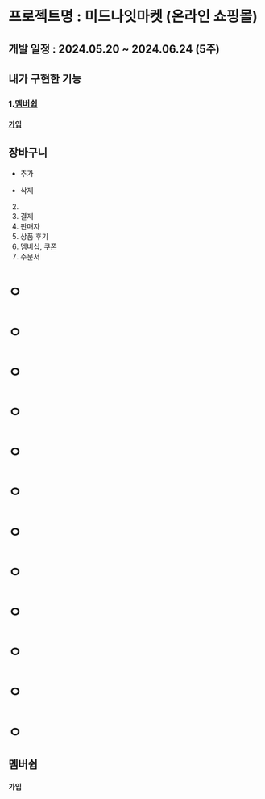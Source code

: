 
프로젝트명 : 미드나잇마켓 (온라인 쇼핑몰)
========================================

개발 일정 : 2024.05.20 ~ 2024.06.24 (5주)
-----------------------------------------

## 내가 구현한 기능


 ### 1.[멤버쉽](#membership-anchor)
  #### [가입](#membership-join-anchor)
## 장바구니
  - 추가
 
  - 삭제
 2. 
 3. 결제
 4. 판매자
 5. 상품 후기
 6. 멤버십, 쿠폰
 7. 주문서


# ㅇ
# ㅇ
# ㅇ
# ㅇ
# ㅇ
# ㅇ
# ㅇ
# ㅇ
# ㅇ
# ㅇ
# ㅇ
# ㅇ

<a name="membership-anchor"></a>
## 멤버쉽
<a name="membership-join-anchor"></a>
#### 가입
